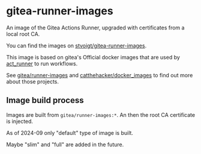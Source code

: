 # gitea-runner-images
An image of the Gitea Actions Runner, upgraded with certificates from a local root CA.

You can find the images on [stvoigt/gitea-runner-images](https://hub.docker.com/r/stvoigt/gitea-runner-images).

This image is based on gitea's Official docker images that are used by [act_runner](https://gitea.com/gitea/act_runner) to run workflows.

See [gitea/runner-images](https://github.com/stvt/gitea-runner-images.git) and [catthehacker/docker_images](https://github.com/catthehacker/docker_images) to find out more about those projects.

## Image build process

Images are built from `gitea/runner-images:*`. An then the root CA certificate is injected.

As of 2024-09 only "default" type of image is built.

Maybe "slim" and "full" are added in the future.
